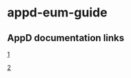 # appd-eum-guide

## AppD documentation links

[1](~~https~~://docs.appdynamics.com/display/PRO21/Configure+SPA2+Monitoring#ConfigureSPA2Monitoring-spa2-enable)

[2](https://docs.appdynamics.com/display/PRO21/Report+Events+with+the+JavaScript+API#ReportEventswiththeJavaScriptAPI-spa2-report-vps)
